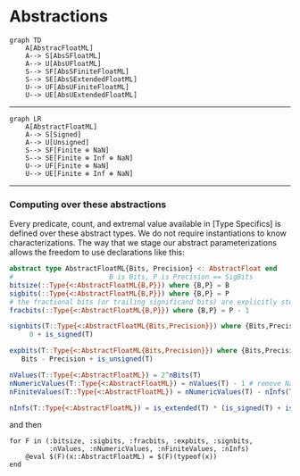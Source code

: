 # Abstractions


```mermaid
graph TD
    A[AbstracFloatML] 
    A--> S[AbsSFloatML]
    A--> U[AbsUFloatML]
    S--> SF[AbsSFiniteFloatML]
    S--> SE[AbsSExtendedFloatML]
    U--> UF[AbsUFiniteFloatML]
    U--> UE[AbsUExtendedFloatML]
```

----

```mermaid
graph LR
    A[AbstractFloatML] 
    A--> S[Signed]
    A--> U[Unsigned]
    S--> SF[Finite ⊕ NaN]
    S--> SE[Finite ⊕ Inf ⊕ NaN]
    U--> UF[Finite ⊕ NaN]
    U--> UE[Finite ⊕ Inf ⊕ NaN]
```

----

### Computing over these abstractions

Every predicate, count, and extremal value available in [Type Specifics] is defined over these abstract types. We do not require instantiations to know characterizations.  The way that we stage our abstract parameterizations allows the freedom to use declarations like this:

```julia
abstract type AbstractFloatML{Bits, Precision} <: AbstractFloat end
#                        B is Bits, P is Precision == SigBits
bitsize(::Type{<:AbstractFloatML{B,P}}) where {B,P} = B
sigbits(::Type{<:AbstractFloatML{B,P}}) where {B,P} = P
# the fractional bits (or trailing significand bits) are explicitly stored
fracbits(::Type{<:AbstractFloatML{B,P}}) where {B,P} = P - 1

signbits(T::Type{<:AbstractFloatML{Bits,Precision}}) where {Bits,Precision} =
     0 + is_signed(T)

expbits(T::Type{<:AbstractFloatML{Bits,Precision}}) where {Bits,Precision} =
   Bits - Precision + is_unsigned(T)

nValues(T::Type{<:AbstractFloatML}) = 2^nBits(T)
nNumericValues(T::Type{<:AbstractFloatML}) = nValues(T) - 1 # remove NaN
nFiniteValues(T::Type{<:AbstractFloatML}) = nNumericValues(T) - nInfs(T) # remove Infs

nInfs(T::Type{<:AbstractFloatML}) = is_extended(T) * (is_signed(T) + is_extended(T))
```
and then
```
for F in (:bitsize, :sigbits, :fracbits, :expbits, :signbits,
          :nValues, :nNumericValues, :nFiniteValues, :nInfs)
    @eval $(F)(x::AbstractFloatML) = $(F)(typeof(x))
end
```
